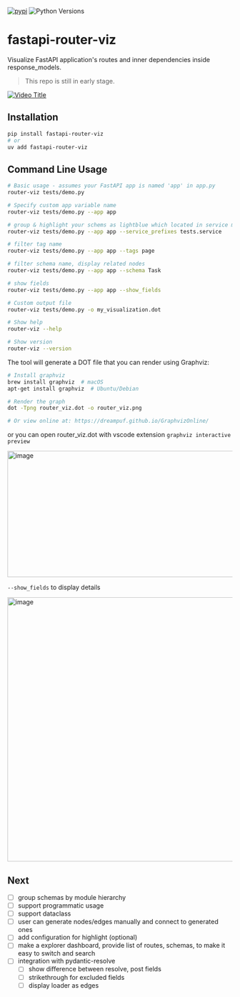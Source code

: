 [![pypi](https://img.shields.io/pypi/v/fastapi-router-viz.svg)](https://pypi.python.org/pypi/fastapi-router-viz)
![Python Versions](https://img.shields.io/pypi/pyversions/fastapi-router-viz)


# fastapi-router-viz

Visualize FastAPI application's routes and inner dependencies inside response_models.

> This repo is still in early stage.


[![Video Title](https://img.youtube.com/vi/9ywdMt1wPOY/0.jpg)](https://www.youtube.com/watch?v=9ywdMt1wPOY)


## Installation

```bash
pip install fastapi-router-viz
# or
uv add fastapi-router-viz
```

## Command Line Usage

```bash
# Basic usage - assumes your FastAPI app is named 'app' in app.py
router-viz tests/demo.py

# Specify custom app variable name
router-viz tests/demo.py --app app

# group & highlight your schems as lightblue which located in service modules
router-viz tests/demo.py --app app --service_prefixes tests.service

# filter tag name
router-viz tests/demo.py --app app --tags page

# filter schema name, display related nodes
router-viz tests/demo.py --app app --schema Task

# show fields
router-viz tests/demo.py --app app --show_fields

# Custom output file
router-viz tests/demo.py -o my_visualization.dot

# Show help
router-viz --help

# Show version
router-viz --version
```

The tool will generate a DOT file that you can render using Graphviz:

```bash
# Install graphviz
brew install graphviz  # macOS
apt-get install graphviz  # Ubuntu/Debian

# Render the graph
dot -Tpng router_viz.dot -o router_viz.png

# Or view online at: https://dreampuf.github.io/GraphvizOnline/
```

or you can open router_viz.dot with vscode extension `graphviz interactive preview`

<img width="1062" height="283" alt="image" src="https://github.com/user-attachments/assets/d8134277-fa84-444a-b6cd-1287e477a83e" />

`--show_fields` to display details

<img width="1329" height="592" alt="image" src="https://github.com/user-attachments/assets/d5dceee8-995b-4dab-a016-46fa98e74d77" />


## Next

- [ ] group schemas by module hierarchy
- [ ] support programmatic usage
- [ ] support dataclass
- [ ] user can generate nodes/edges manually and connect to generated ones
- [ ] add configuration for highlight (optional)
- [ ] make a explorer dashboard, provide list of routes, schemas, to make it easy to switch and search
- [ ] integration with pydantic-resolve
    - [ ] show difference between resolve, post fields
    - [ ] strikethrough for excluded fields
    - [ ] display loader as edges